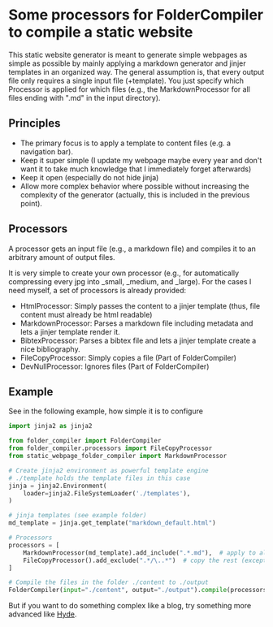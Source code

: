# Some processors for FolderCompiler to compile a static website

This static website generator is meant to generate simple webpages as simple as possible 
by mainly applying a markdown generator and jinjer templates in an organized way.
The general assumption is, that every output file only requires a single input file (+template).
You just specify which Processor is applied for which files (e.g., the MarkdownProcessor for all files ending with ".md" in the input directory).

## Principles

* The primary focus is to apply a template to content files (e.g. a navigation bar).
* Keep it super simple (I update my webpage maybe every year and don't want it to take much knowledge that I immediately forget afterwards)
* Keep it open (especially do not hide jinja)
* Allow more complex behavior where possible without increasing the complexity of the generator (actually, this is included in the previous point).

## Processors

A processor gets an input file (e.g., a markdown file) and compiles it to an arbitrary amount of output files.

It is very simple to create your own processor (e.g., for automatically compressing every jpg into _small, _medium, and _large).
For the cases I need myself, a set of processors is already provided:
* HtmlProcessor: Simply passes the content to a jinjer template (thus, file content must already be html readable)
* MarkdownProcessor: Parses a markdown file including metadata and lets a jinjer template render it.
* BibtexProcessor: Parses a bibtex file and lets a jinjer template create a nice bibliography.
* FileCopyProcessor: Simply copies a file (Part of FolderCompiler)
* DevNullProcessor: Ignores files (Part of FolderCompiler)

## Example

See in the following example, how simple it is to configure
```python
import jinja2 as jinja2

from folder_compiler import FolderCompiler
from folder_compiler.processors import FileCopyProcessor
from static_webpage_folder_compiler import MarkdownProcessor

# Create jinja2 environment as powerful template engine
# ./template holds the template files in this case
jinja = jinja2.Environment(
    loader=jinja2.FileSystemLoader('./templates'),
)

# jinja templates (see example folder)
md_template = jinja.get_template("markdown_default.html")

# Processors
processors = [
    MarkdownProcessor(md_template).add_include(".*.md"),  # apply to all *.md files
    FileCopyProcessor().add_exclude(".*/\..*")  # copy the rest (except hidden files)
]

# Compile the files in the folder ./content to ./output
FolderCompiler(input="./content", output="./output").compile(processors).remove_orphaned_files()
```

But if you want to do something complex like a blog, try something more advanced like [Hyde](https://github.com/hyde/hyde).
